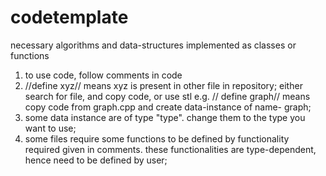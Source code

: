 # codetemplate
necessary algorithms and data-structures implemented as classes or functions


1) to use code, follow comments in code
2) //define xyz// means xyz is present in other file in repository;
    either search for file, and copy code, or use stl
    e.g. // define graph// means copy code from graph.cpp and create data-instance of name- graph;
3) some data instance are of type "type". change them to the type you want to use;
4) some files require some functions to be defined by functionality required given in comments.
   these functionalities are type-dependent, hence need to be defined by user;
   

